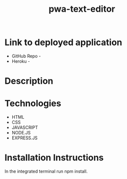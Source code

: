<h1 style="text-align: center">pwa-text-editor</h1>
<br>

# Link to deployed application
- GitHub Repo - 
- Heroku - 

# Description


# Technologies
- HTML
- CSS
- JAVASCRIPT
- NODE.JS
- EXPRESS.JS

# Installation Instructions
In the integrated terminal run npm install.

